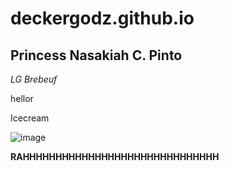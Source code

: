 # deckergodz.github.io
## Princess Nasakiah C. Pinto
*LG Brebeuf*

hellor

Icecream

![image](https://user-images.githubusercontent.com/122419063/211955872-60d16b5b-9d57-47ef-93f9-ace5f6f15bd6.png)

**RAHHHHHHHHHHHHHHHHHHHHHHHHHHHHHH**

